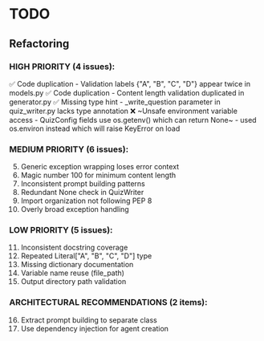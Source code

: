 # TODO

## Refactoring

### HIGH PRIORITY (4 issues):

✅ Code duplication - Validation labels {"A", "B", "C", "D"} appear twice in models.py
✅ Code duplication - Content length validation duplicated in generator.py
✅ Missing type hint - _write_question parameter in quiz_writer.py lacks type annotation
❌ ~Unsafe environment variable access - QuizConfig fields use os.getenv() which can return None~
    - used os.environ instead which will raise KeyError on load

### MEDIUM PRIORITY (6 issues):

  5. Generic exception wrapping loses error context
  6. Magic number 100 for minimum content length
  7. Inconsistent prompt building patterns
  8. Redundant None check in QuizWriter
  9. Import organization not following PEP 8
  10. Overly broad exception handling

### LOW PRIORITY (5 issues):

  11. Inconsistent docstring coverage
  12. Repeated Literal["A", "B", "C", "D"] type
  13. Missing dictionary documentation
  14. Variable name reuse (file_path)
  15. Output directory path validation

### ARCHITECTURAL RECOMMENDATIONS (2 items):

  16. Extract prompt building to separate class
  17. Use dependency injection for agent creation
